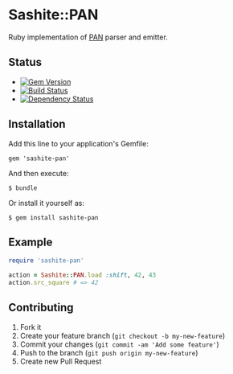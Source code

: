 # Sashite::PAN

Ruby implementation of [PAN](http://sashite.wiki/Portable_Action_Notation) parser and emitter.

## Status

* [![Gem Version](https://badge.fury.io/rb/sashite-pan.svg)](//badge.fury.io/rb/sashite-pan)
* [![Build Status](https://secure.travis-ci.org/sashite/pan.rb.svg?branch=master)](//travis-ci.org/sashite/pan.rb?branch=master)
* [![Dependency Status](https://gemnasium.com/sashite/pan.rb.svg)](//gemnasium.com/sashite/pan.rb)

## Installation

Add this line to your application's Gemfile:

    gem 'sashite-pan'

And then execute:

    $ bundle

Or install it yourself as:

    $ gem install sashite-pan

## Example

```ruby
require 'sashite-pan'

action = Sashite::PAN.load :shift, 42, 43
action.src_square # => 42
```

## Contributing

1. Fork it
2. Create your feature branch (`git checkout -b my-new-feature`)
3. Commit your changes (`git commit -am 'Add some feature'`)
4. Push to the branch (`git push origin my-new-feature`)
5. Create new Pull Request
